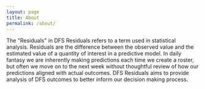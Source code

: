 ```yaml
---
layout: page
title: About
permalink: /about/
---
```


The "Residuals" in DFS Residuals refers to a term used in statistical analysis. Residuals are the difference between the observed value and the estimated value of a quantity of interest in a predictive model.  In daily fantasy we are inherently making predictions each time we create a roster, but often we move on to the next week without thoughtful review of how our predictions aligned with actual outcomes. DFS Residuals aims to provide analysis of DFS outcomes to better inform our decision making process.
